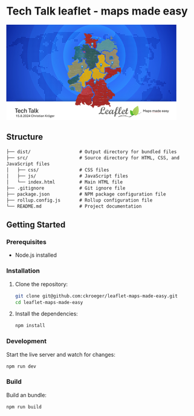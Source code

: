 # Tech Talk leaflet - maps made easy

![Teaser Image](docs/teaser.png)


## Structure
```
├── dist/                  # Output directory for bundled files
├── src/                   # Source directory for HTML, CSS, and JavaScript files
│   ├── css/               # CSS files
│   ├── js/                # JavaScript files
│   └── index.html         # Main HTML file
├── .gitignore             # Git ignore file
├── package.json           # NPM package configuration file
├── rollup.config.js       # Rollup configuration file
└── README.md              # Project documentation
```

## Getting Started

### Prerequisites

- Node.js installed

### Installation

1. Clone the repository:

    ```sh
    git clone git@github.com:ckroeger/leaflet-maps-made-easy.git
    cd leaflet-maps-made-easy
    ```

2. Install the dependencies:

    ```sh
    npm install
    ```

### Development

Start the live server and watch for changes:

```sh
npm run dev
```

### Build

Build an bundle:

```sh
npm run build
```
